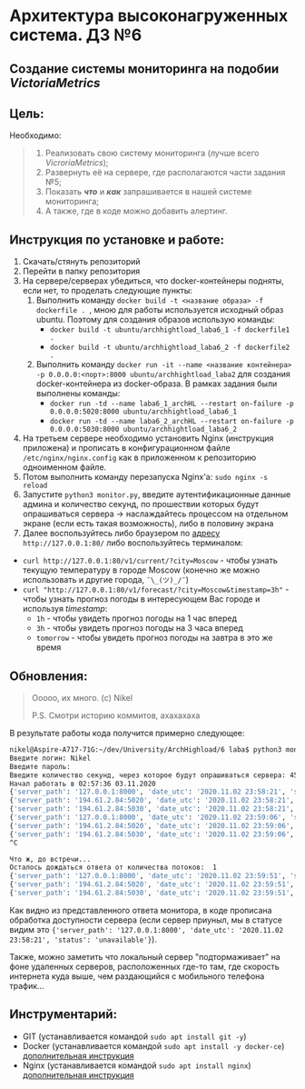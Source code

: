 # Архитектура высоконагруженных система. ДЗ №6
## Создание системы мониторинга на подобии ***VictoriaMetrics***


## Цель:
Необходимо:
> 1. Реализовать свою систему мониторинга (лучше всего *VicroriaMetrics*);
> 1. Развернуть её на сервере, где располагаются части задания №5;
> 1. Показать ***что*** и ***как*** запрашивается в нашей системе мониторинга;
> 1. А также, где в коде можно добавить алертинг.  


## Инструкция по установке и работе:
1. Скачать/стянуть репозиторий 
1. Перейти в папку репозитория
1. На сервере/серверах убедиться, что docker-контейнеры подняты, если нет, то проделать следующие пункты:
    1. Выполнить команду `docker build -t <название образа> -f dockerfile . `, мною для работы используется исходный образ ubuntu. Поэтому для создания образов использую команды:
        * `docker build -t ubuntu/archhightload_laba6_1 -f dockerfile1 .`
        * `docker build -t ubuntu/archhightload_laba6_2 -f dockerfile2 .`
    1. Выполнить команду `docker run -it --name <название контейнера> -p 0.0.0.0:<порт>:8000 ubuntu/archhightload_laba2` для создания docker-контейнера из docker-образа. В рамках задания были выполнены команды:
        * `docker run -td --name laba6_1_archHL --restart on-failure -p 0.0.0.0:5020:8000 ubuntu/archhightload_laba6_1`
        * `docker run -td --name laba6_2_archHL --restart on-failure -p 0.0.0.0:5030:8000 ubuntu/archhightload_laba6_2`
1. На третьем сервере необходимо установить Nginx (инструкция приложена) и прописать в конфигурационном файле `/etc/nginx/nginx.config` как в приложенном к репозиторию одноименном файле.
1. Потом выполнить команду перезапуска Nginx'а: `sudo nginx -s reload`
1. Запустите `python3 monitor.py`, введите аутентификационные данные админа и количество секунд, по прошествии которых будут опрашиваться сервера -> наслаждайтесь процессом на отдельном экране (если есть такая возможность), либо в половину экрана
1. Далее воспользуйтесь либо браузером по [адресу](http://127.0.0.1:80) `http://127.0.0.1:80/` либо воспользуйтесь терминалом:
  - `curl http://127.0.0.1:80/v1/current/?city=Moscow` - чтобы узнать текущую температуру в городе Moscow (конечно же можно использовать и другие города, `¯\_(ツ)_/¯`)
  - `curl "http://127.0.0.1:80/v1/forecast/?city=Moscow&timestamp=3h"` - чтобы узнать прогноз погоды в интересующем Вас городе и используя *timestamp*:
    * `1h` - чтобы увидеть прогноз погоды на 1 час вперед
    * `3h` - чтобы увидеть прогноз погоды на 3 часа вперед
    * `tomorrow` - чтобы увидеть прогноз погоды на завтра в это же время






## Обновления:

> Ооооо, их много.
> (c) Nikel
>
>
> P.S. Смотри историю коммитов, ахахахаха


В результате работы кода получится примерно следующее:
```bash
nikel@Aspire-A717-71G:~/dev/University/ArchHighload/6 laba$ python3 monitor.py 
Введите логин: Nikel
Введите пароль: 
Введите количество секунд, через которое будут опрашиваться сервера: 45
Начал работать в 02:57:36 03.11.2020
{'server_path': '127.0.0.1:8000', 'date_utc': '2020.11.02 23:58:21', 'status': 'unavailable'}
{'server_path': '194.61.2.84:5020', 'date_utc': '2020.11.02 23:58:21', 'status': 'available', 'data': '{"status_auth": "ok", "id_service": "1", "count_visit_root": 2, "count_dispays_current_weather": 1, "count_requests_to_OWM": 5, "avr": {"root_page": 1.7881393432617188e-06, "current": 0.23424744606018066, "forecast": 0.23913037776947021}}'}
{'server_path': '194.61.2.84:5030', 'date_utc': '2020.11.02 23:58:21', 'status': 'available', 'data': '{"status_auth": "ok", "id_service": "2", "count_visit_root": 4, "count_dispays_current_weather": 2, "count_requests_to_OWM": 2, "avr": {"root_page": 2.2649765014648438e-06, "current": 0.24375951290130615, "forecast": 0.24423933029174805}}'}
{'server_path': '127.0.0.1:8000', 'date_utc': '2020.11.02 23:59:06', 'status': 'available', 'data': '{"status_auth": "ok", "id_service": "0", "count_visit_root": 1, "count_dispays_current_weather": 1, "count_requests_to_OWM": 3, "avr": {"root_page": 1.9073486328125e-06, "current": 0.8310353755950928, "forecast": 0.5098166465759277}}'}
{'server_path': '194.61.2.84:5020', 'date_utc': '2020.11.02 23:59:06', 'status': 'available', 'data': '{"status_auth": "ok", "id_service": "1", "count_visit_root": 2, "count_dispays_current_weather": 0, "count_requests_to_OWM": 2, "avr": {"root_page": 2.2649765014648438e-06, "current": 0.0, "forecast": 0.2474595308303833}}'}
{'server_path': '194.61.2.84:5030', 'date_utc': '2020.11.02 23:59:06', 'status': 'available', 'data': '{"status_auth": "ok", "id_service": "2", "count_visit_root": 1, "count_dispays_current_weather": 1, "count_requests_to_OWM": 3, "avr": {"root_page": 2.2649765014648438e-06, "current": 0.19890618324279785, "forecast": 0.28251147270202637}}'}
^C

Что ж, до встречи...
Осталось дождаться ответа от количества потоков:  1
{'server_path': '127.0.0.1:8000', 'date_utc': '2020.11.02 23:59:51', 'status': 'available', 'data': '{"status_auth": "ok", "id_service": "0", "count_visit_root": 0, "count_dispays_current_weather": 0, "count_requests_to_OWM": 0, "avr": {"root_page": 0.0, "current": 0.0, "forecast": 0.534808874130249}}'}
{'server_path': '194.61.2.84:5020', 'date_utc': '2020.11.02 23:59:51', 'status': 'available', 'data': '{"status_auth": "ok", "id_service": "1", "count_visit_root": 0, "count_dispays_current_weather": 0, "count_requests_to_OWM": 0, "avr": {"root_page": 2.1457672119140625e-06, "current": 0.0, "forecast": 0.33891844749450684}}'}
{'server_path': '194.61.2.84:5030', 'date_utc': '2020.11.02 23:59:51', 'status': 'available', 'data': '{"status_auth": "ok", "id_service": "2", "count_visit_root": 0, "count_dispays_current_weather": 0, "count_requests_to_OWM": 0, "avr": {"root_page": 2.1457672119140625e-06, "current": 0.26261353492736816, "forecast": 0.3184547424316406}}'}
```

Как видно из представленного ответа монитора, в коде прописана обработка доступности сервера (если сервер приуныл, мы в статусе видим это `{'server_path': '127.0.0.1:8000', 'date_utc': '2020.11.02 23:58:21', 'status': 'unavailable'}`).

Также, можно заметить что локальный сервер "подтормаживает" на фоне удаленных серверов, расположенных где-то там, где скорость интернета куда выше, чем раздающийся с мобильного телефона трафик...


## Инструментарий:
- GIT (устанавливается командой `sudo apt install git -y`)
- Docker (устанавливается командой `sudo apt install -y docker-ce`) [дополнительная инструкция](https://losst.ru/ustanovka-docker-na-ubuntu-16-04)
- Nginx (устанавливается командой `sudo apt install nginx`) [дополнительная инструкция](https://losst.ru/ustanovka-nginx-ubuntu-16-04)